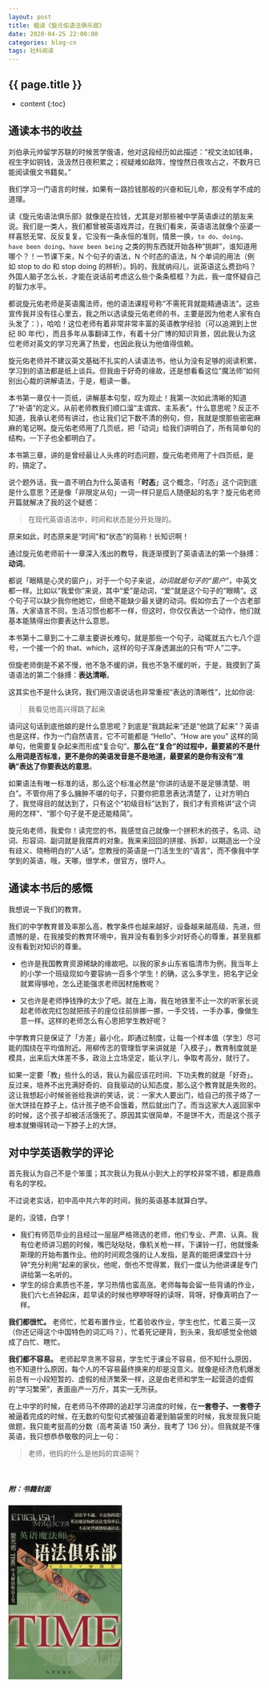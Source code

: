 ```yaml
---
layout: post
title: 粗读《旋元佑语法俱乐部》
date: 2020-04-25 22:00:00
categories: blog-cn
tags: 社科阅读
--- 
```


<h2>{{ page.title }}</h2>

* content
{:toc}

## 通读本书的收益

刘伯承元帅留学苏联的时候苦学俄语，他对这段经历如此描述：“视文法如钱串，视生字如铜钱，汲汲然日夜积累之；视疑难如敌阵，惶惶然日夜攻占之，不数月已能阅读俄文书籍矣。” 

我们学习一门语言的时候，如果有一路捡钱那般的兴奋和玩儿命，那没有学不成的道理。

读《旋元佑语法俱乐部》就像是在捡钱，尤其是对那些被中学英语虐过的朋友来说。我们是一类人，我们都曾被英语戏弄过，在我们看来，英语语法就像个巫婆一样喜怒无常、反反复复。它没有一条永恒的准则，情景一换，`to do`、`doing`、`have been doing`、`have been being` 之类的狗东西就开始各种“挑衅”，谁知道用哪个？！一节课下来，N 个句子的语法，N 个时态的语法，N 个单词的用法（例如 stop to do 和 stop doing 的辨析）。妈的，我就纳闷儿，说英语这么费劲吗？外国人脑子怎么长，才能在说话前考虑这么些个条条框框？为此，我一度怀疑自己的智力水平。

都说旋元佑老师是英语魔法师，他的语法课程号称“不需死背就能精通语法”。这些宣传我并没有往心里去，我之所以选读旋元佑老师的书，主要是因为他老人家有白头发了：），哈哈！这位老师有着非常非常丰富的英语教学经验（可以追溯到上世纪 80 年代），而且多年从事翻译工作，有着十分广博的知识背景，因此我认为这位老师对英文的学习充满了热爱，也因此我认为他值得信赖。

旋元佑老师并不建议英文基础不扎实的人读语法书，他认为没有足够的阅读积累，学习到的语法都是纸上谈兵。但我由于好奇的缘故，还是想看看这位“魔法师”如何别出心裁的讲解语法，于是，粗读一番。

本书第一章仅十一页纸，讲解基本句型，叹为观止！我第一次如此清晰的知道了“补语”的定义。从前老师教我们顺口溜“主谓宾、主系表”，什么意思呢？反正不知道，我承认老师有讲过，也让我们记下数不清的例句，但，我就是恨那些密密麻麻的笔记啊。旋元佑老师用了几页纸，把「动词」给我们讲明白了，所有简单句的结构，一下子也全都明白了。

本书第三章，讲的是曾经最让人头疼的时态问题，旋元佑老师用了十四页纸，是的，搞定了。

说个题外话，我一直不明白为什么英语有「**时态**」这个概念，「时态」这个词到底是什么意思？还是像「非限定从句」一词一样只是后人随便起的名字？旋元佑老师开篇就解决了我的这个疑惑：

> 在现代英语语法中，时间和状态是分开处理的。

原来如此，时态原来是“时间”和“状态”的简称！长知识啊！

通过旋元佑老师前十一章深入浅出的教导，我逐渐摸到了英语语法的第一个脉搏：**动词**。

都说「眼睛是心灵的窗户」，对于一个句子来说，*动词就是句子的“窗户”*，中英文都一样。比如以“我爱你”来说，其中“爱”是动词，“爱”就是这个句子的“眼睛”。这个句子可以缺少我你他她它，但绝不能缺少最关键的动词。假如你去了一个古老部落，大家语言不同，生活习惯也都不一样，但这时，你仅仅表达一个动作，他们就基本能猜得出你要表达什么意思。

本书第十二章到二十二章主要讲长难句，就是那些一个句子，动辄就五六七八个逗号，一个接一个的 that、which，这样的句子浑身透漏出的只有“吓人”二字。

但旋老师倒是不紧不慢，他不急不缓的讲，我也不急不缓的听，于是，我摸到了英语语法的第二个脉搏：**表达清晰**。

这其实也不是什么诀窍，我们用汉语说话也非常重视“表达的清晰性”，比如你说:

> 我看见他高兴得跳了起来

请问这句话到底他娘的是什么意思呢？到底是“我跳起来”还是“他跳了起来”？英语也是这样，作为一门自然语言，它不可能都是 “Hello”、“How are you” 这样的简单句，他需要复杂起来而形成“复合句”。**那么在“复合”的过程中，最要紧的不是什么用词是否标准，更不是你的美语发音是不是地道，最要紧的是你有没有“准确”表达了你要表达的意思**。

如果语法有唯一标准的话，那么这个标准必然是“你讲的话是不是足够清楚、明白”。不管你用了多么臃肿不堪的句子，只要你把意思表达清楚了，让对方明白了，我觉得目的就达到了，只有这个“初级目标”达到了，我们才有资格讲“这个词用的怎样”、“那个句子是不是还能精简”。

旋元佑老师，我爱你！读完您的书，我感觉自己就像一个拼积木的孩子，名词、动词、形容词、副词就是我摆弄的对象。我来来回回的拼接、拆卸，以期造出一个没有歧义、晓畅明白的“人话”。您教授的英语是一门活生生的“语言”，而不像我中学学到的英语，哦，天哪，很学术，很官方，很吓人。

## 通读本书后的感慨

我想说一下我们的教育。

我们的中学教育普及率那么高，教学条件也越来越好，设备越来越高级、先进，但遗憾的是，在我接受的教育环境中，我并没有看到多少对好奇心的尊重，甚至我都没有看到对知识的尊重。

- 也许是我国教育资源稀缺的缘故吧。以我的家乡山东省临清市为例，我当年上的小学一个班级现如今要容纳一百多个学生！的确，这么多学生，把名字记全就累得够呛，怎么还能强求老师因材施教呢？

- 又也许是老师挣钱挣的太少了吧。就在上海，我在地铁里不止一次的听家长说起老师收完红包就把孩子的座位往前排挪一挪，一手交钱，一手办事，像做生意一样。这样的老师怎么有心思把学生教好呢？

中学教育只是保证了「方差」最小化，即通过制度，让每一个样本值（学生）尽可能的围绕在平均值附近。用柳传志的管理哲学来讲就是「入模子」，教育制度就是模具，出来后大体差不多，政治上立场坚定，能认字儿，争取考高分，就行了。

如果一定要「教」些什么的话，我认为最应该花时间、下功夫教的就是「好奇」。反过来，培养不出充满好奇的、自我驱动的认知态度，那么这个教育就是失败的。这让我想起小时候爸爸给我讲的笑话，说：一家大人要出门，给自己的孩子烙了一张大饼挂在脖子上，估计孩子绝不会饿着，然后就出门了。而当这家大人返回家中的时候，这个孩子却被活活饿死了。原因其实很简单，不是饼不大，而是这个孩子根本就懒得转动一下脖子上的大饼。

## 对中学英语教学的评论

首先我认为自己不是个笨蛋；其次我认为我从小到大上的学校非常不错，都是鼎鼎有名的学校。

不过说老实话，初中高中共六年的时间，我的英语基本就算白学。

是的，没错，白学！

* 我们有师范毕业的且经过一层层严格筛选的老师，他们专业、严肃、认真。我有位老师讲习题的时候，嘴巴哒哒哒，像机关枪一样，下课铃一打，他就慢条斯理的开始布置作业。他的时间观念强的让人发指，是真的能把课堂四十分钟“充分利用”起来的家伙，他呢，倒也不觉得累，我们一度认为他讲课是专门讲给第一名听的。
* 学生的综合素质也不差，学习热情也蛮高涨。老师每每会留一些背诵的作业，我们六七点钟起床，趁早读的时候也咿咿呀呀的读呀、背呀，好像真明白了一样。

**我们都很忙。** 老师忙，忙着布置作业，忙着验收作业，学生也忙，忙着三英一汉（你还记得这个中国特色的词汇吗？），忙着死记硬背，到头来，我却感觉全他娘成了白忙、瞎忙。

**我们都不容易。** 老师起早贪黑不容易，学生忙于课业不容易，但不知什么原因，也不知道什么原因，每个人的不容易最终换来的却是没意义。就像是经济危机爆发前总有一小段短暂的、虚假的经济繁荣一样，这是由老师和学生一起营造的虚假的“学习繁荣”，表面亩产一万斤，其实一无所获。

在上中学的时候，在老师马不停蹄的追赶学习进度的时候，在**一套卷子、一套卷子**被逼着完成的时候，在无数的句型句式被强迫着灌到脑袋里的时候，我发现我只能做题，我只能考挺高的分数（高考英语 150 满分，我考了 136 分）。但我就是不懂英语，我只想恭恭敬敬的问上一句：

> 老师，他妈的什么是他妈的宾语啊？

<br>

<h5>附：书籍封面</h5>

<p>
    <img src="/images/xuan-yuan-you-english-grammar.jpg" width="45%">
</p>
